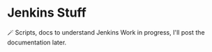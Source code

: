 # Jenkins Stuff
🪄 Scripts, docs to understand Jenkins
Work in progress, I'll post the documentation later.

